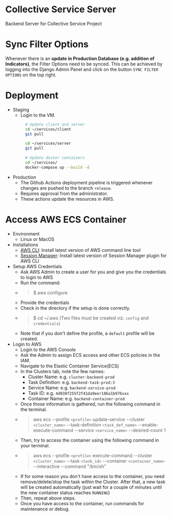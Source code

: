 # Collective Service Server
Backend Server for Collective Service Project

# Sync Filter Options
Whenever there is an **update in Production Database (e.g. addition of Indicators)**, the Filter Options need to be synced. This can be achieved by logging into the Django Admin Panel and click on the button `SYNC FILTER OPTIONS` on the top right.

# Deployment
- Staging
    - Login to the VM.
      ```bash
        # Update client and server
        cd ~/services/client
        git pull
        
        cd ~/services/server
        git pull
        
        # Update docker containers
        cd ~/services/
        docker-compose up --build -d
      ```
- Production
    - The Github Actions deployment pipeline is triggered whenever changes are pushed to the branch `release`.
    - Requires approval from the administrator.
    - These actions update the resources in AWS.

# Access AWS ECS Container
- Environment
    - Linux or MacOS
- Installations
    - [AWS CLI](https://docs.aws.amazon.com/cli/latest/userguide/getting-started-install.html): Install latest version of AWS command line tool
    - [Session Manager](https://docs.aws.amazon.com/systems-manager/latest/userguide/session-manager-working-with-install-plugin.html): Install latest version of Session Manager plugin for AWS CLI
- Setup AWS Credentials
    - Ask AWS Admin to create a user for you and give you the credentials to login to AWS
    - Run the command:
    - > $ aws configure
    - Provide the credentials
    - Check in the directory if the setup is done correctly.
    - > $ cd ~/.aws (Two files must be created viz. `config` and `credentials`)
    - Note that if you don't define the profile, a `default` profile will be created.
- Login to AWS
    - Login to the AWS Console
    - Ask the Admin to assign ECS access and other ECS policies in the IAM.
    - Navigate to the Elastic Container Service(ECS)
    - In the Clusters tab, note the few names:
        - Cluster Name: e.g. `cluster-backend-prod`
        - Task Definition: e.g. `backend-task-prod:3`
        - Service Name: e.g. `backend-service-prod`
        - Task ID: e.g. `4d038f255f2f41da9eer186a1b976xxx`
        - Container Name: e.g. `backend-container-prod`
    - Once those information is gathered, run the following command in the terminal.
    - > aws ecs --profile `<profile>` update-service --cluster `<cluster_name>` --task-definition `<task_def_name>` --enable-execute-command --service `<service_name>` --desired-count 1
    - Then, try to access the container using the following command in your terminal.
    - > aws ecs --profile `<profile>` execute-command --cluster `<cluster_name>` --task `<task_id>` --container `<container_name>` --interactive --command "/bin/sh"
    - If for some reason you don't have access to the container, you need remove/delete/stop the task within the Cluster. After that, a new task will be created automatically (just wait for a couple of minutes until the new container status reaches `RUNNING`)
    - Then, repeat above steps.
    - Once you have access to the container, run commands for maintenance or debug.